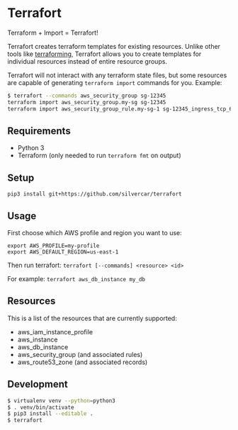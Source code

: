# Terrafort

Terraform + Import = Terrafort!

Terrafort creates terraform templates for existing resources. Unlike other tools like [terraforming](http://terraforming.dtan4.net/),
Terrafort allows you to create templates for individual resources instead of entire resource groups.

Terrafort will not interact with any terraform state files, but some resources are capable of
generating `terraform import` commands for you. Example:

```bash
$ terrafort --commands aws_security_group sg-12345
terraform import aws_security_group.my-sg sg-12345
terraform import aws_security_group_rule.my-sg-1 sg-12345_ingress_tcp_6379_6379_sg-0abcd123

```

## Requirements

- Python 3
- Terraform (only needed to run `terraform fmt` on output)

## Setup

`pip3 install git+https://github.com/silvercar/terrafort`

## Usage

First choose which AWS profile and region you want to use:
```
export AWS_PROFILE=my-profile
export AWS_DEFAULT_REGION=us-east-1
```

Then run terrafort:
`terrafort [--commands] <resource> <id>`

For example:
`terrafort aws_db_instance my_db`

## Resources

This is a list of the resources that are currently supported:

- aws_iam_instance_profile
- aws_instance
- aws_db_instance
- aws_security_group (and associated rules)
- aws_route53_zone (and associated records)

## Development

```bash
$ virtualenv venv --python=python3
$ . venv/bin/activate
$ pip3 install --editable .
$ terrafort
```